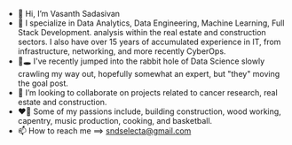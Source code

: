 - 👋 Hi, I’m Vasanth Sadasivan
- 👀 I specialize in Data Analytics, Data Engineering, Machine Learning, Full Stack Development. analysis within the real estate and construction sectors. I also have over 15 years of accumulated experience in IT, from infrastructure, networking, and more recently CyberOps.
- 🐇🕳️ I've recently jumped into the rabbit hole of Data Science slowly crawling my way out, hopefully somewhat an expert, but "they" moving the goal post.  
- 🤝 I’m looking to collaborate on projects related to cancer research, real estate and construction.
- ❤️‍🔥 Some of my passions include, building construction, wood working, capentry, music production, cooking, and basketball.
- 📫 How to reach me ==> sndselecta@gmail.com

<!---
SoundBoySelecta/SoundBoySelecta is a ✨ special ✨ repository because its `README.md` (this file) appears on your GitHub profile.
You can click the Preview link to take a look at your changes.
--->

